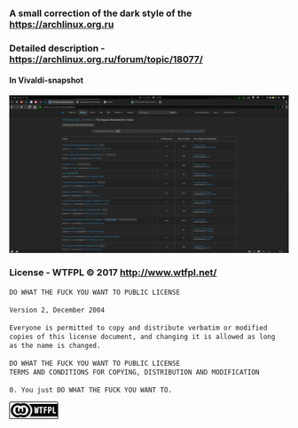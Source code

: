 ### A small correction of the dark style of the https://archlinux.org.ru
### Detailed description - https://archlinux.org.ru/forum/topic/18077/

#### In Vivaldi-snapshot
![](/screenshots/archlinux-forum.png?raw=true)

### License - WTFPL © 2017  http://www.wtfpl.net/ 

```
DO WHAT THE FUCK YOU WANT TO PUBLIC LICENSE 

Version 2, December 2004

Everyone is permitted to copy and distribute verbatim or modified
copies of this license document, and changing it is allowed as long
as the name is changed.

DO WHAT THE FUCK YOU WANT TO PUBLIC LICENSE
TERMS AND CONDITIONS FOR COPYING, DISTRIBUTION AND MODIFICATION

0. You just DO WHAT THE FUCK YOU WANT TO.

```
[![WTFPL](/screenshots/wtfpl-badge-1.png?raw=true)](http://www.wtfpl.net "WTFPL")

